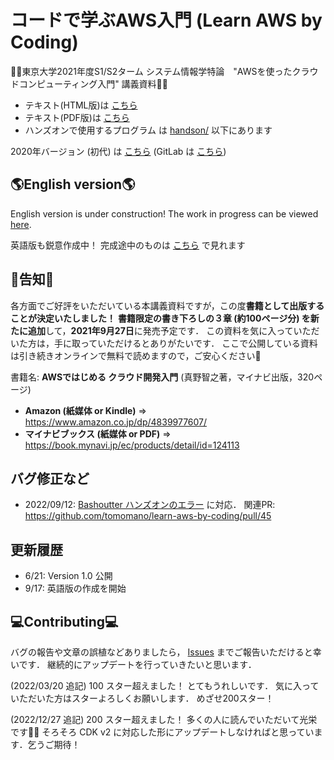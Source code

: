 # コードで学ぶAWS入門 (Learn AWS by Coding)

🚀🚀東京大学2021年度S1/S2ターム システム情報学特論　"AWSを使ったクラウドコンピューティング入門" 講義資料🚀🚀

- テキスト(HTML版)は [こちら](https://tomomano.github.io/learn-aws-by-coding/)
- テキスト(PDF版)は [こちら](https://tomomano.github.io/learn-aws-by-coding/main.pdf)
- ハンズオンで使用するプログラム は [handson/](handson/) 以下にあります

2020年バージョン (初代) は [こちら](https://tomomano.gitlab.io/intro-aws/)
(GitLab は [こちら](https://gitlab.com/tomomano/intro-aws))

## 🌎English version🌎

English version is under construction!
The work in progress can be viewed
[here](https://tomomano.github.io/learn-aws-by-coding/en).

英語版も鋭意作成中！
完成途中のものは
[こちら](https://tomomano.github.io/learn-aws-by-coding/en)
で見れます

## 📗告知📗

各方面でご好評をいただいている本講義資料ですが，この度**書籍として出版することが決定いたしました！**
**書籍限定の書き下ろしの３章 (約100ページ分) を新たに追加**して，**2021年9月27日**に発売予定です．
この資料を気に入っていただいた方は，手に取っていただけるとありがたいです．
ここで公開している資料は引き続きオンラインで無料で読めますので，ご安心ください🙇

書籍名: **AWSではじめる クラウド開発入門** (真野智之著，マイナビ出版，320ページ)
- **Amazon (紙媒体 or Kindle)** => https://www.amazon.co.jp/dp/4839977607/
- **マイナビブックス (紙媒体 or PDF)** => https://book.mynavi.jp/ec/products/detail/id=124113

## バグ修正など

- 2022/09/12: [Bashoutter ハンズオンのエラー](https://github.com/tomomano/learn-aws-by-coding/issues/44) に対応．
関連PR: https://github.com/tomomano/learn-aws-by-coding/pull/45

## 更新履歴

- 6/21: Version 1.0 公開
- 9/17: 英語版の作成を開始

## 💻Contributing💻

バグの報告や文章の誤植などありましたら， [Issues](https://github.com/tomomano/learn-aws-by-coding/issues) までご報告いただけると幸いです．
継続的にアップデートを行っていきたいと思います．

(2022/03/20 追記) 100 スター超えました！
とてもうれしいです．
気に入っていただいた方はスターよろしくお願いします．
めざせ200スター！

(2022/12/27 追記) 200 スター超えました！
多くの人に読んでいただいて光栄です🙇🙇
そろそろ CDK v2 に対応した形にアップデートしなければと思っています．乞うご期待！
